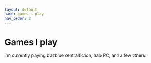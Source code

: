 ```yaml
---
layout: default
name: games i play
nav_order: 2
---
```


<h1>Games I play</h1>
i'm currently playing blazblue centralfiction, halo PC, and a few others.